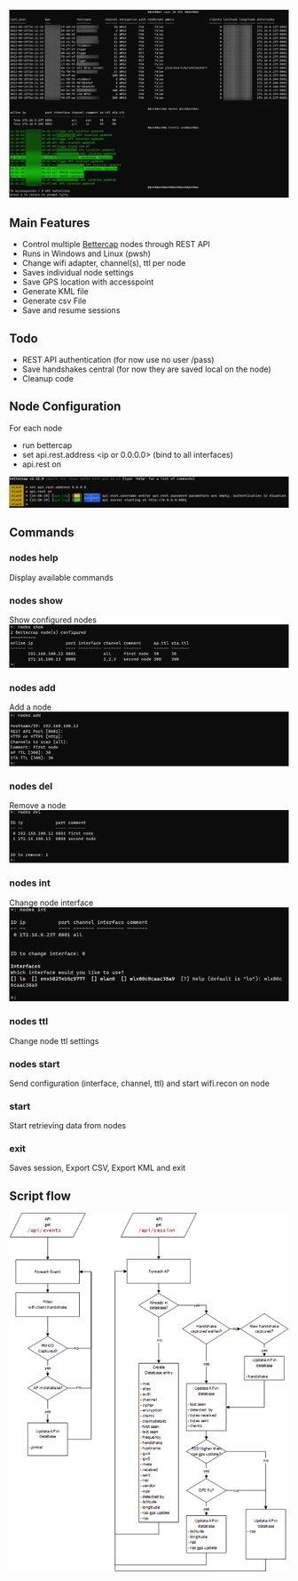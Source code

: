 ![nodes](https://github.com/MelroyB/PSBettercap/raw/main/screenshots/start.png)

## Main Features
* Control multiple [Bettercap](https://github.com/bettercap/bettercap) nodes through REST API 
* Runs in Windows and Linux (pwsh)
* Change wifi adapter, channel(s), ttl per node
* Saves individual node settings
* Save GPS location with accesspoint
* Generate KML file 
* Generate csv File
* Save and resume sessions

## Todo
* REST API authentication (for now use no user /pass)
* Save handshakes central (for now they are saved local on the node)
* Cleanup code

## Node Configuration
For each node
* run bettercap
* set api.rest.address <ip or 0.0.0.0> (bind to all interfaces)
* api.rest on

![nodes](https://github.com/MelroyB/PSBettercap/raw/main/screenshots/bettercap_node.png)

## Commands
### nodes help
Display available commands
### nodes show
Show configured nodes
![nodes show](https://github.com/MelroyB/PSBettercap/raw/main/screenshots/nodes_show.png)
### nodes add
Add a node
![nodes add](https://github.com/MelroyB/PSBettercap/raw/main/screenshots/nodes_add.png)
### nodes del
Remove a node
![nodes del](https://github.com/MelroyB/PSBettercap/raw/main/screenshots/nodes_del.png)
### nodes int
Change node interface
![nodes del](https://github.com/MelroyB/PSBettercap/raw/main/screenshots/nodes_int.png)
### nodes ttl
Change node ttl settings
### nodes start
Send configuration (interface, channel, ttl) and start wifi.recon on node
### start
Start retrieving data from nodes
### exit
Saves session, Export CSV, Export KML and exit

## Script flow
![flow](https://github.com/MelroyB/PSBettercap/raw/main/screenshots/process.png)